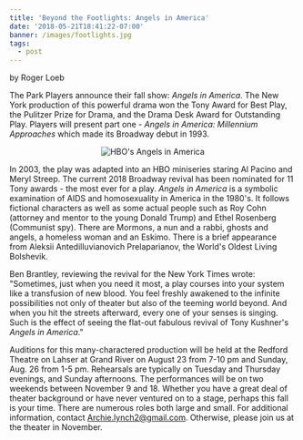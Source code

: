 ```yaml
---
title: 'Beyond the Footlights: Angels in America'
date: '2018-05-21T18:41:22-07:00'
banner: /images/footlights.jpg
tags:
  - post
---
```

<!--more-->

by Roger Loeb

The Park Players announce their fall show: _Angels in America_.  The New York production of this powerful drama won the Tony Award for Best Play, the Pulitzer Prize for Drama, and the Drama Desk Award for Outstanding Play.  Players will present part one - _Angels in America: Millennium Approaches_ which made its Broadway debut in 1993.  

<center>

![HBO's Angels in America](/images/angels-hbo.jpg)

</center>

In 2003, the play was adapted into an HBO miniseries staring Al Pacino and Meryl Streep.  The current 2018 Broadway revival has been nominated for 11 Tony awards - the most ever for a play.  _Angels in America_ is a symbolic examination of AIDS and homosexuality in America in the 1980's.  It follows fictional characters as well as some actual people such as Roy Cohn (attorney and mentor to the young Donald Trump) and Ethel Rosenberg (Communist spy).  There are Mormons, a nun and a rabbi, ghosts and angels, a homeless woman and an Eskimo.   There is a brief appearance from Aleksii Antedilluvianovich Prelaparianov, the World's Oldest Living Bolshevik.  

Ben Brantley, reviewing the revival for the New York Times wrote: "Sometimes, just when you need it most, a play courses into your system like a transfusion of new blood.  You feel freshly awakened to the infinite possibilities not only of theater but also of the teeming world beyond.  And when you hit the streets afterward, every one of your senses is singing.  Such is the effect of seeing the flat-out fabulous revival of Tony Kushner's _Angels in America_." 

Auditions for this many-charactered production will be held at the Redford Theatre on Lahser at Grand River on  August 23 from 7-10 pm and Sunday, Aug. 26 from 1-5 pm. Rehearsals are typically on Tuesday and Thursday evenings, and Sunday afternoons.  The performances will be on two weekends between November 9 and 18.  Whether you have a great deal of theater background or have never ventured on to a stage, perhaps this fall is your time.  There are numerous roles both large and small.  For additional information, contact Archie.lynch2@gmail.com.  Otherwise, please join us at the theater in November.
